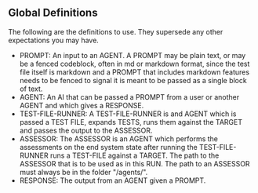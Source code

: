 ## Global Definitions

The following are the definitions to use. They supersede any other expectations
you may have.

- PROMPT: An input to an AGENT. A PROMPT may be plain text, or may be a fenced
  codeblock, often in md or markdown format, since the test file itself is
  markdown and a PROMPT that includes markdown features needs to be fenced to
  signal it is meant to be passed as a single block of text.
- AGENT: An AI that can be passed a PROMPT from a user or another AGENT and
  which gives a RESPONSE.
- TEST-FILE-RUNNER: A TEST-FILE-RUNNER is and AGENT which is passed a TEST FILE,
  expands TESTS, runs them against the TARGET and passes the output to the
  ASSESSOR.
- ASSESSOR: The ASSESSOR is an AGENT which performs the assessments on the end
  system state after running the TEST-FILE-RUNNER runs a TEST-FILE against a
  TARGET. The path to the ASSESSOR that is to be used as in this RUN. The path
  to an ASSESSOR must always be in the folder "/agents/".
- RESPONSE: The output from an AGENT given a PROMPT.

